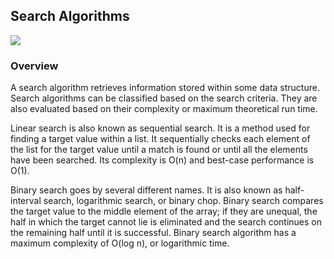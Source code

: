 ## Search Algorithms

<img src="https://www.onepanel.io/pub/media/wysiwyg/ServicesBlock/search_algorithms.jpg">

### Overview

A search algorithm retrieves information stored within some data structure. Search algorithms can be classified based on the search criteria. They are also evaluated based on their complexity or maximum theoretical run time.

Linear search is also known as sequential search. It is a method used for finding a target value within a list. It sequentially checks each element of the list for the target value until a match is found or until all the elements have been searched. Its complexity is O(n) and best-case performance is O(1).

Binary search goes by several different names. It is also known as half-interval search, logarithmic search, or binary chop. Binary search compares the target value to the middle element of the array; if they are unequal, the half in which the target cannot lie is eliminated and the search continues on the remaining half until it is successful. Binary search algorithm has a maximum complexity of O(log n), or logarithmic time. 
